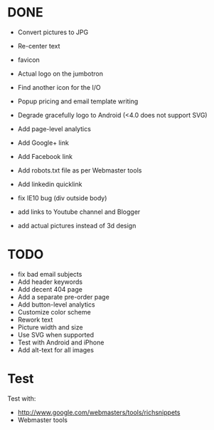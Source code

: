 # DONE

* Convert pictures to JPG 
* Re-center text
* favicon 
* Actual logo on the jumbotron 
* Find another icon for the I/O 
* Popup pricing and email template writing 
* Degrade gracefully logo to Android (<4.0 does not support SVG)
* Add page-level analytics
* Add Google+ link
* Add Facebook link

* Add robots.txt file as per Webmaster tools
* Add linkedin quicklink

* fix IE10 bug (div outside body)
* add links to Youtube channel and Blogger
* add actual pictures instead of 3d design

# TODO

* fix bad email subjects
* Add header keywords
* Add decent 404 page
* Add a separate pre-order page
* Add button-level analytics
* Customize color scheme
* Rework text
* Picture width and size
* Use SVG when supported
* Test with Android and iPhone
* Add alt-text for all images

# Test

Test with: 

* http://www.google.com/webmasters/tools/richsnippets
* Webmaster tools